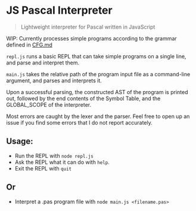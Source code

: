 # JS Pascal Interpreter
> Lightweight interpreter for Pascal written in JavaScript

WIP: Currently processes simple programs according to the grammar defined in [CFG.md](https://github.com/MellowCobra/JS-Pascal-Interpreter/blob/master/CFG.md)

`repl.js` runs a basic REPL that can take simple programs on a single line, and parse and interpret them.

`main.js` takes the relative path of the program input file as a command-line argument, and parses and interprets it.

Upon a successful parsing, the constructed AST of the program is printed out, followed by the end contents of the Symbol Table, and the GLOBAL_SCOPE of the interpreter.

Most errors are caught by the lexer and the parser. Feel free to open up an issue if you find some errors that I do not report accurately.

## Usage:
* Run the REPL with `node repl.js`
* Ask the REPL what it can do with `help`.
* Exit the REPL with `quit`
## Or
* Interpret a .pas program file with `node main.js <filename.pas>`
